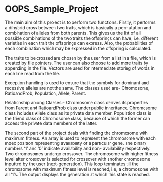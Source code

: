 # OOPS_Sample_Project

The main aim of this project is to perform two functions. Firstly, it performs a dihybrid cross between two traits, which is basically a permutation and combination of alleles from both parents. This gives us the list of all possible combinations of the two traits the offsprings can have, i.e, different varieties in each trait the offsprings can express. Also, the probabilities of each combination which may be expressed in the offspring is calculated.

The traits to be crossed are chosen by the user from a list in a file, which is created by file pointers. The user can also choose to add more traits by appending in the file. Vectors are used for intermediate storing of words in each line read from the file. 

Exception handling is used to ensure that the symbols for dominant and recessive alleles are not the same.
The classes used are- Chromosome, RatioandProb, Population, Allele, Parent.

Relationship among Classes:-
Chromosome class derives its properties from Parent and RatioandProb class under public inheritance. Chromosome class includes Allele class as its private data member. Population class is the friend class of Chromosome class, because of which the former can access the private data members of the latter. 


The second part of the project deals with finding the chromosome with maximum fitness.
An array is used to represent the chromosome with each index position representing availability of a particular gene. The binary numbers ‘1’ and ‘0’ indicate availability and non- availability respectively. Two chromosomes undergo crossover. 
The chromosome with higher fitness level after crossover is selected for crossover with another chromosome inputted by the user (next-generation). This loop terminates till the chromosome with maximum fitness level is reached, i.e, a chromosome with all ‘1’s. The output displays the generation at which this state is reached.


